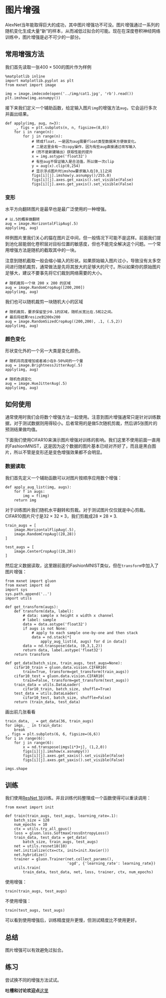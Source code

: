 # 图片增强

AlexNet当年能取得巨大的成功，其中图片增强功不可没。图片增强通过一系列的随机变化生成大量“新”的样本，从而减低过拟合的可能。现在在深度卷积神经网络训练中，图片增强是必不可少的一部分。

## 常用增强方法

我们首先读取一张$400\times 500$的图片作为样例

```{.python .input  n=1}
%matplotlib inline
import matplotlib.pyplot as plt
from mxnet import image

img = image.imdecode(open('../img/cat1.jpg', 'rb').read())
plt.imshow(img.asnumpy())
```

接下来我们定义一个辅助函数，给定输入图片`img`的增强方法`aug`，它会运行多次并画出结果。

```{.python .input  n=2}
def apply(img, aug, n=3):
    _, figs = plt.subplots(n, n, figsize=(8,8))
    for i in range(n):
        for j in range(n):
            # 转成float，一是因为aug需要float类型数据来方便做变化。
            # 二是这里会有一次copy操作，因为有些aug直接通过改写输入
            #（而不是新建输出）获取性能的提升
            x = img.astype('float32')
            # 有些aug不保证输入是合法值，所以做一次clip
            y = aug(x).clip(0,254)
            # 显示浮点图片时imshow要求输入在[0,1]之间
            figs[i][j].imshow(y.asnumpy()/255.0)
            figs[i][j].axes.get_xaxis().set_visible(False)
            figs[i][j].axes.get_yaxis().set_visible(False)
```

### 变形

水平方向翻转图片是最早也是最广泛使用的一种增强。

```{.python .input  n=3}
# 以.5的概率做翻转
aug = image.HorizontalFlipAug(.5)
apply(img, aug)
```

样例图片里我们关心的猫在图片正中间，但一般情况下可能不是这样。前面我们提到池化层能弱化卷积层对目标位置的敏感度，但也不能完全解决这个问题。一个常用增强方法是随机的截取其中的一块。

注意到随机截取一般会缩小输入的形状。如果原始输入图片过小，导致没有太多空间进行随机裁剪，通常做法是先将其放大的足够大的尺寸。所以如果你的原始图片足够大，建议不要事先将它们裁到网络需要的大小。

```{.python .input  n=4}
# 随机裁剪一个块 200 x 200 的区域
aug = image.RandomCropAug([200,200])
apply(img, aug)
```

我们也可以随机裁剪一块随机大小的区域

```{.python .input  n=5}
# 随机裁剪，要求保留至少0.1的区域，随机长宽比在.5和2之间。
# 最后将结果resize到200x200
aug = image.RandomSizedCropAug((200,200), .1, (.5,2))
apply(img, aug)
```

### 颜色变化

形状变化外的一个另一大类是变化颜色。

```{.python .input  n=6}
# 随机将亮度增加或者减小在0-50%间的一个量
aug = image.BrightnessJitterAug(.5)
apply(img, aug)
```

```{.python .input  n=7}
# 随机色调变化
aug = image.HueJitterAug(.5)
apply(img, aug)
```

## 如何使用

通常使用时我们会将数个增强方法一起使用。注意到图片增强通常只是针对训练数据，对于测试数据则用得较小。后者常用的是做5次随机剪裁，然后讲5张图片的预测结果做均值。

下面我们使用CIFAR10来演示图片增强对训练的影响。我们这里不使用前面一直用的FashionMNIST，这是因为这个数据的图片基本已经对齐好了，而且是黑白图片，所以不管是变形还是变色增强效果都不会明显。

### 数据读取

我们首先定义一个辅助函数可以对图片按顺序应用数个增强：

```{.python .input  n=8}
def apply_aug_list(img, augs):
    for f in augs:
        img = f(img)
    return img
```

对于训练图片我们随机水平翻转和剪裁。对于测试图片仅仅就是中心剪裁。CIFAR10图片尺寸是$32\times 32\times 3$，我们剪裁成$28\times 28\times 3$.

```{.python .input  n=9}
train_augs = [
    image.HorizontalFlipAug(.5),
    image.RandomCropAug((28,28))
]

test_augs = [
    image.CenterCropAug((28,28))
]
```

然后定义数据读取，这里跟前面的FashionMNIST类似，但在`transform`中加入了图片增强：

```{.python .input  n=10}
from mxnet import gluon
from mxnet import nd
import sys
sys.path.append('..')
import utils

def get_transform(augs):
    def transform(data, label):
        # data: sample x height x width x channel
        # label: sample
        data = data.astype('float32')
        if augs is not None:
            # apply to each sample one-by-one and then stack
            data = nd.stack(*[
                apply_aug_list(d, augs) for d in data])
        data = nd.transpose(data, (0,3,1,2))
        return data, label.astype('float32')
    return transform

def get_data(batch_size, train_augs, test_augs=None):
    cifar10_train = gluon.data.vision.CIFAR10(
        train=True, transform=get_transform(train_augs))
    cifar10_test = gluon.data.vision.CIFAR10(
        train=False, transform=get_transform(test_augs))
    train_data = utils.DataLoader(
        cifar10_train, batch_size, shuffle=True)
    test_data = utils.DataLoader(
        cifar10_test, batch_size, shuffle=False)
    return (train_data, test_data)
```

画出前几张看看

```{.python .input  n=11}
train_data, _ = get_data(36, train_augs)
for imgs, _ in train_data:
    break
_, figs = plt.subplots(6, 6, figsize=(6,6))
for i in range(6):
    for j in range(6):
        x = nd.transpose(imgs[i*3+j], (1,2,0))
        figs[i][j].imshow(x.asnumpy())
        figs[i][j].axes.get_xaxis().set_visible(False)
        figs[i][j].axes.get_yaxis().set_visible(False)
```

```{.python .input  n=12}
imgs.shape
```

## 训练

我们使用[ResNet 18](../chapter_convolutional-neural-networks/resnet-gluon.md)训练。并且训练代码整理成一个函数使得可以重读调用：

```{.python .input  n=13}
from mxnet import init

def train(train_augs, test_augs, learning_rate=.1):
    batch_size = 128
    num_epochs = 10
    ctx = utils.try_all_gpus()
    loss = gluon.loss.SoftmaxCrossEntropyLoss()    
    train_data, test_data = get_data(
        batch_size, train_augs, test_augs)
    net = utils.resnet18(10) 
    net.initialize(ctx=ctx, init=init.Xavier())
    net.hybridize()
    trainer = gluon.Trainer(net.collect_params(),
                            'sgd', {'learning_rate': learning_rate})
    utils.train(
        train_data, test_data, net, loss, trainer, ctx, num_epochs)
```

使用增强：

```{.python .input  n=14}
train(train_augs, test_augs)
```

不使用增强：

```{.python .input  n=15}
train(test_augs, test_augs)
```

可以看到使用增强后，训练精度提升更慢，但测试精度比不使用更好。

## 总结

图片增强可以有效避免过拟合。

## 练习

尝试换不同的增强方法试试。


**吐槽和讨论欢迎点**[这里](https://discuss.gluon.ai/t/topic/1666)
